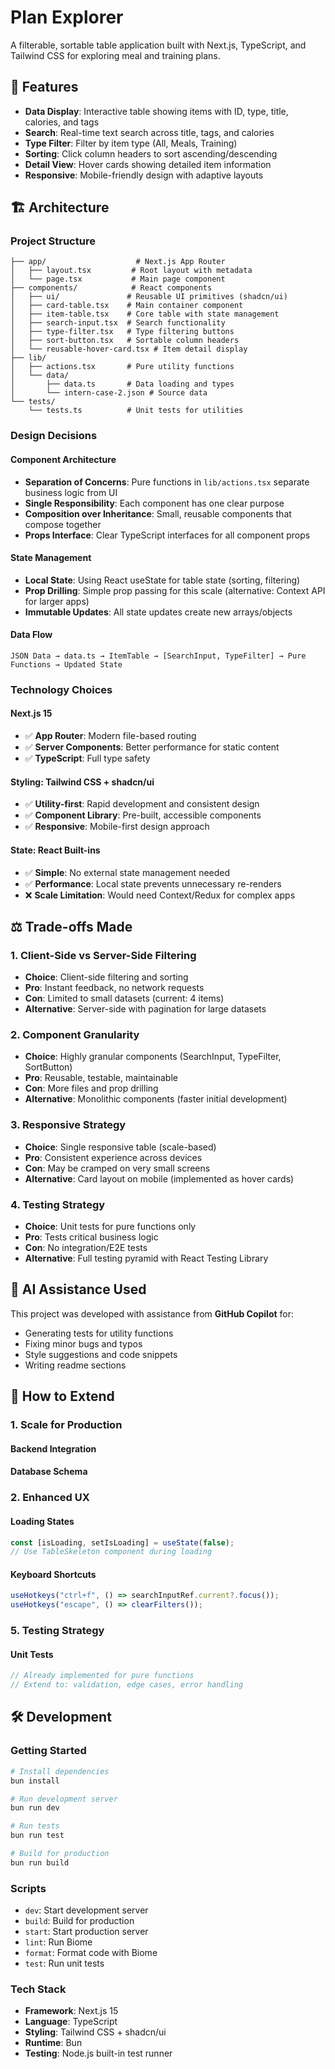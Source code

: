 # Plan Explorer

A filterable, sortable table application built with Next.js, TypeScript, and Tailwind CSS for exploring meal and training plans.

## 🚀 Features

- **Data Display**: Interactive table showing items with ID, type, title, calories, and tags
- **Search**: Real-time text search across title, tags, and calories
- **Type Filter**: Filter by item type (All, Meals, Training)
- **Sorting**: Click column headers to sort ascending/descending
- **Detail View**: Hover cards showing detailed item information
- **Responsive**: Mobile-friendly design with adaptive layouts

## 🏗️ Architecture

### Project Structure

```
├── app/                    # Next.js App Router
│   ├── layout.tsx         # Root layout with metadata
│   └── page.tsx           # Main page component
├── components/            # React components
│   ├── ui/               # Reusable UI primitives (shadcn/ui)
│   ├── card-table.tsx    # Main container component
│   ├── item-table.tsx    # Core table with state management
│   ├── search-input.tsx  # Search functionality
│   ├── type-filter.tsx   # Type filtering buttons
│   ├── sort-button.tsx   # Sortable column headers
│   └── reusable-hover-card.tsx # Item detail display
├── lib/
│   ├── actions.tsx       # Pure utility functions
│   └── data/
│       ├── data.ts       # Data loading and types
│       └── intern-case-2.json # Source data
└── tests/
    └── tests.ts          # Unit tests for utilities
```

### Design Decisions

#### **Component Architecture**

- **Separation of Concerns**: Pure functions in `lib/actions.tsx` separate business logic from UI
- **Single Responsibility**: Each component has one clear purpose
- **Composition over Inheritance**: Small, reusable components that compose together
- **Props Interface**: Clear TypeScript interfaces for all component props

#### **State Management**

- **Local State**: Using React useState for table state (sorting, filtering)
- **Prop Drilling**: Simple prop passing for this scale (alternative: Context API for larger apps)
- **Immutable Updates**: All state updates create new arrays/objects

#### **Data Flow**

```
JSON Data → data.ts → ItemTable → [SearchInput, TypeFilter] → Pure Functions → Updated State
```

### Technology Choices

#### **Next.js 15**

- ✅ **App Router**: Modern file-based routing
- ✅ **Server Components**: Better performance for static content
- ✅ **TypeScript**: Full type safety

#### **Styling: Tailwind CSS + shadcn/ui**

- ✅ **Utility-first**: Rapid development and consistent design
- ✅ **Component Library**: Pre-built, accessible components
- ✅ **Responsive**: Mobile-first design approach

#### **State: React Built-ins**

- ✅ **Simple**: No external state management needed
- ✅ **Performance**: Local state prevents unnecessary re-renders
- ❌ **Scale Limitation**: Would need Context/Redux for complex apps

## ⚖️ Trade-offs Made

### 1. **Client-Side vs Server-Side Filtering**

- **Choice**: Client-side filtering and sorting
- **Pro**: Instant feedback, no network requests
- **Con**: Limited to small datasets (current: 4 items)
- **Alternative**: Server-side with pagination for large datasets

### 2. **Component Granularity**

- **Choice**: Highly granular components (SearchInput, TypeFilter, SortButton)
- **Pro**: Reusable, testable, maintainable
- **Con**: More files and prop drilling
- **Alternative**: Monolithic components (faster initial development)

### 3. **Responsive Strategy**

- **Choice**: Single responsive table (scale-based)
- **Pro**: Consistent experience across devices
- **Con**: May be cramped on very small screens
- **Alternative**: Card layout on mobile (implemented as hover cards)

### 4. **Testing Strategy**

- **Choice**: Unit tests for pure functions only
- **Pro**: Tests critical business logic
- **Con**: No integration/E2E tests
- **Alternative**: Full testing pyramid with React Testing Library

## 🤖 AI Assistance Used

This project was developed with assistance from **GitHub Copilot** for:

- Generating tests for utility functions
- Fixing minor bugs and typos
- Style suggestions and code snippets
- Writing readme sections

## 🚀 How to Extend

### 1. **Scale for Production**

#### **Backend Integration**

#### **Database Schema**

### 2. **Enhanced UX**

#### **Loading States**

```typescript
const [isLoading, setIsLoading] = useState(false);
// Use TableSkeleton component during loading
```

#### **Keyboard Shortcuts**

```typescript
useHotkeys("ctrl+f", () => searchInputRef.current?.focus());
useHotkeys("escape", () => clearFilters());
```

### 5. **Testing Strategy**

#### **Unit Tests**

```typescript
// Already implemented for pure functions
// Extend to: validation, edge cases, error handling
```

## 🛠️ Development

### Getting Started

```bash
# Install dependencies
bun install

# Run development server
bun run dev

# Run tests
bun run test

# Build for production
bun run build
```

### Scripts

- `dev`: Start development server
- `build`: Build for production
- `start`: Start production server
- `lint`: Run Biome
- `format`: Format code with Biome
- `test`: Run unit tests

### Tech Stack

- **Framework**: Next.js 15
- **Language**: TypeScript
- **Styling**: Tailwind CSS + shadcn/ui
- **Runtime**: Bun
- **Testing**: Node.js built-in test runner
